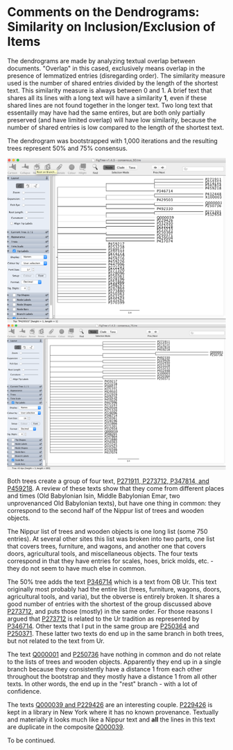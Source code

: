# Comments on the Dendrograms: Similarity on Inclusion/Exclusion of Items

The dendrograms are made by analyzing textual overlap between documents. "Overlap" in this cased, exclusively means overlap in the presence of lemmatized entries (disregarding order). The similarity measure used is the number of shared entries divided by the length of the shortest text. This similarity measure is always between 0 and 1. A brief text that shares all its lines with a long text will have a similarity **1**, even if these shared lines are not found together in the longer text. Two long text that essentailly may have had the same entires, but are both only partially preserved (and have limited overlap) will have low similarity, because the number of shared entries is low compared to the length of the shortest text.

The dendrogram was bootstrapped with 1,000 iterations and the resulting trees represent 50% and 75% consensus. 

![50%](consensus_tree_50.png)
![75%](consensus_tree_75.png)

Both trees create a group of four text, [P271911, P273712, P347814, and P459218](http://oracc.org/dcclt/P271911,P273712,P347814,P459218). A review of these texts show that they come from different places and times (Old Babylonian Isin, Middle Babylonian Emar, two unprovenanced Old Babylonian texts), but have one thing in common: they correspond to the second half of the Nippur list of trees and wooden objects.

The Nippur list of trees and wooden objects is one long list (some 750 entries). At several other sites this list was broken into two parts, one list that covers trees, furniture, and wagons, and another one that covers doors, agricultural tools, and miscellaneous objects. The four texts correspond in that they have entries for scales, hoes, brick molds, etc. - they do not seem to have much else in common.

The 50% tree adds the text [P346714](http://oracc.org/dcclt/P346714) which is a text from OB Ur. This text originally most probably had the entire list (trees, furniture, wagons, doors, agricultural tools, and varia), but the obverse is entirely broken. It shares a good number of entries with the shortest of the group discussed above [P273712](http://oracc.org/dcclt/P273712), and puts those (mostly) in the same order. For those reasons I argued that [P273712](http://oracc.org/dcclt/P273712) is related to the Ur tradition as represented by [P346714](http://oracc.org/dcclt/P346714). Other texts that I put in the same group are [P250364](http://oracc.org/P250364) and [P250371](http://oracc.org/dcclt/P250371). These latter two texts do end up in the same branch in both trees, but not related to the text from Ur.

The text [Q000001](http://oracc.org/dcclt/Q000001) and [P250736](http://oracc.org/dcclt/P250736) have nothing in common and do not relate to the lists of trees and wooden objects. Apparently they end up in a single branch because they consistently have a distance 1 from each other throughout the bootstrap and they mostly have a distance 1 from all other texts. In other words, the end up in the "rest" branch - with a lot of confidence.

The texts [Q000039 and P229426](http://oracc.org/dcclt/Q000039,P229426) are an interesting couple. [P229426](http://oracc.org/dcclt/P229426) is kept in a library in New York where it has no known provenance. Textually and materially it looks much like a Nippur text and **all** the lines in this text are duplicate in the composite [Q000039](http://oracc.org/dcclt/Q000039). 

To be continued.
